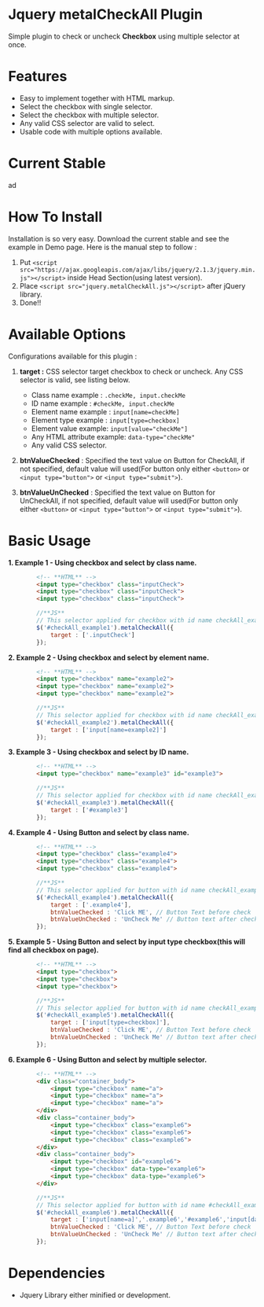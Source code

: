 # Jquery metalCheckAll Plugin



Simple plugin to check or uncheck **Checkbox** using multiple selector at once. 


# Features #



- Easy to implement together with HTML markup.
- Select the checkbox with single selector.
- Select the checkbox with multiple selector.
- Any valid CSS selector are valid to select.
- Usable code with multiple options available.



# Current Stable #



ad



# How To Install #



Installation is so very easy. Download the current stable and see the example in Demo page. Here is the manual step to follow :

1. Put `<script src="https://ajax.googleapis.com/ajax/libs/jquery/2.1.3/jquery.min.js"></script>` inside Head Section(using latest version).
2. Place `<script src="jquery.metalCheckAll.js"></script>` after jQuery library.
3. Done!!

# Available Options #



Configurations available for this plugin :

1. **target :** CSS selector target checkbox to check or uncheck. Any CSS selector is valid, see listing below.
   - Class name example : `.checkMe, input.checkMe`
   - ID name example : `#checkMe, input.checkMe`
   - Element name example : `input[name=checkMe]`
   - Element type example : `input[type=checkbox]`
   - Element value example: `input[value="checkMe"]`
   - Any HTML attribute example: `data-type="checkMe"`
   - Any valid CSS selector.

2. **btnValueChecked** : Specified the text value on Button for CheckAll, if not specified, default value will used(For button only either `<button>` or `<input type="button">` or `<input type="submit">`).
3. **btnValueUnChecked** : Specified the text value on Button for UnCheckAll, if not specified, default value will used(For button only either `<button>` or `<input type="button">` or `<input type="submit">`).

# Basic Usage #


**1. Example 1 - Using checkbox and select by class name.**

         
		
``` html
		<!-- **HTML** -->
		<input type="checkbox" class="inputCheck">
		<input type="checkbox" class="inputCheck">
		<input type="checkbox" class="inputCheck">
```
``` javascript	
		//**JS**
		// This selector applied for checkbox with id name checkAll_example1
		$('#checkAll_example1').metalCheckAll({
    		target : ['.inputCheck']
 		});
```
		
		
**2.	Example 2 - Using checkbox and select by element name.**

``` html
		<!-- **HTML** -->
		<input type="checkbox" name="example2">
    	<input type="checkbox" name="example2">
    	<input type="checkbox" name="example2">
```
``` javascript	
		//**JS**
		// This selector applied for checkbox with id name checkAll_example2
		$('#checkAll_example2').metalCheckAll({
			target : ['input[name=example2]']
		});
```

**3.	Example 3 - Using checkbox and select by ID name.**

``` html
		<!-- **HTML** -->
    	<input type="checkbox" name="example3" id="example3">
```
``` javascript	
		//**JS**
		// This selector applied for checkbox with id name checkAll_example3
    	$('#checkAll_example3').metalCheckAll({
			target : ['#example3']
		});
```

**4.	Example 4 - Using Button and select by class name.**

``` html
		<!-- **HTML** -->
    	<input type="checkbox" class="example4">
    	<input type="checkbox" class="example4">
    	<input type="checkbox" class="example4">
```
``` javascript
		//**JS**
		// This selector applied for button with id name checkAll_example4
    	$('#checkAll_example4').metalCheckAll({
    		target : ['.example4'],
    		btnValueChecked : 'Click ME', // Button Text before check
    		btnValueUnChecked : 'UnCheck Me' // Button text after check
    	});
```

**5.	Example 5 - Using Button and select by input type checkbox(this will find all checkbox on page).**

``` html
		<!-- **HTML** -->
    	<input type="checkbox">
    	<input type="checkbox">
    	<input type="checkbox">	
```
``` javascript
		//**JS**
		// This selector applied for button with id name checkAll_example5
    	$('#checkAll_example5').metalCheckAll({
    		target : ['input[type=checkbox]'],
    		btnValueChecked : 'Click ME', // Button Text before check
    		btnValueUnChecked : 'UnCheck Me' // Button text after check
    	});
```

**6.	Example 6 - Using Button and select by multiple selector.**

``` html
		<!-- **HTML** -->
		<div class="container_body">
			<input type="checkbox" name="a">
			<input type="checkbox" name="a">
			<input type="checkbox" name="a">			
		</div>
		<div class="container_body">
			<input type="checkbox" class="example6">
			<input type="checkbox" class="example6">
			<input type="checkbox" class="example6">			
		</div>
		<div class="container_body">
			<input type="checkbox" id="example6">
			<input type="checkbox" data-type="example6">
			<input type="checkbox" data-type="example6">			
		</div>
```
``` javascript
		//**JS**
		// This selector applied for button with id name #checkAll_example6 
		$('#checkAll_example6').metalCheckAll({
			target : ['input[name=a]','.example6','#example6','input[data-type="example6"]'], // arrays value
			btnValueChecked : 'Click ME', // Button Text before check
			btnValueUnChecked : 'UnCheck Me' // Button text after check
		});
```

# Dependencies #
-	Jquery Library either minified or development.
